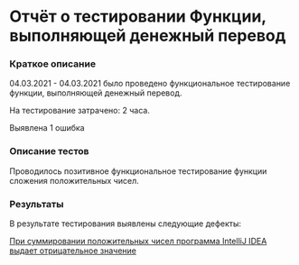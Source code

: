 # Отчёт о тестировании Функции, выполняющей денежный перевод

### Краткое описание

04.03.2021 - 04.03.2021 было проведено функциональное тестирование функции, выполняющей денежный перевод.

На тестирование затрачено: 2 часа.

Выявлена 1 ошибка

### Описание тестов

Проводилось позитивное функциональное тестирование функции сложения положительных чисел.

### Результаты

В результате тестирования выявлены следующие дефекты:

[При суммировании положительных чисел программа IntelliJ IDEA выдает отрицательное значение ](https://github.com/jennymigunova/money_transfer/issues/1)

